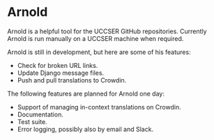 # Arnold

Arnold is a helpful tool for the UCCSER GitHub repositories.
Currently Arnold is run manually on a UCCSER machine when required.

Arnold is still in development, but here are some of his features:

- Check for broken URL links.
- Update Django message files.
- Push and pull translations to Crowdin.

The following features are planned for Arnold one day:

- Support of managing in-context translations on Crowdin.
- Documentation.
- Test suite.
- Error logging, possibly also by email and Slack.
